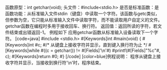 函数原型：int getchar(void);
头文件：#include<stdio.h>
是否是标准函数：是
函数功能：从标准输入文件stdin（键盘）中读取一个字符。该函数与getc类似，但参数为空，它只能从标准输入文件中读取字符，而不能读取用户自定义的文件。getchar函数在编程时多用于接收回车、换行符。
返回值：返回所读的字符，若文件结束或出错返回-1。
例程如下 应用getchar函数从标准输入设备读取下一个字符。
[code=java]
#include <stdio.h> 
#[Keywords]int #main(void) 
{ 
   #[Keywords]int #c; 
   #/* 从键盘上接收字符并显示，直到键入换行符为止 */
   #[Keywords]while #((c = getchar()) != #[Fields]'\n'#) 
      #printf(#[Fields]"%c"#, c);
   #[Keywords]return #0; 
#}
[/code]
[color=blue]例程说明：
程序从键盘上接收字符并显示，当接收到换行符'\n'时，程序结束。